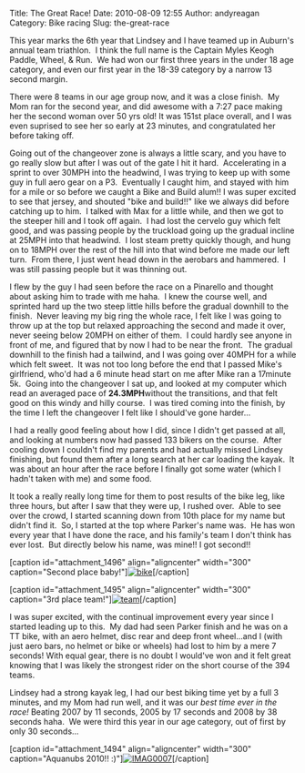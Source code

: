 Title: The Great Race!
Date: 2010-08-09 12:55
Author: andyreagan
Category: Bike racing
Slug: the-great-race

This year marks the 6th year that Lindsey and I have teamed up in
Auburn's annual team triathlon.  I think the full name is the Captain
Myles Keogh Paddle, Wheel, & Run.  We had won our first three years in
the under 18 age category, and even our first year in the 18-39 category
by a narrow 13 second margin.

There were 8 teams in our age group now, and it was a close finish.  My
Mom ran for the second year, and did awesome with a 7:27 pace making her
the second woman over 50 yrs old! It was 151st place overall, and I was
even suprised to see her so early at 23 minutes, and congratulated her
before taking off.

Going out of the changeover zone is always a little scary, and you have
to go really slow but after I was out of the gate I hit it hard.
 Accelerating in a sprint to over 30MPH into the headwind, I was trying
to keep up with some guy in full aero gear on a P3.  Eventually I caught
him, and stayed with him for a mile or so before we caught a Bike and
Build alum!! I was super excited to see that jersey, and shouted "bike
and build!!" like we always did before catching up to him.  I talked
with Max for a little while, and then we got to the steeper hill and I
took off again.  I had lost the cervelo guy which felt good, and was
passing people by the truckload going up the gradual incline at 25MPH
into that headwind.  I lost steam pretty quickly though, and hung on to
18MPH over the rest of the hill into that wind before me made our left
turn.  From there, I just went head down in the aerobars and hammered.
 I was still passing people but it was thinning out.

I flew by the guy I had seen before the race on a Pinarello and thought
about asking him to trade with me haha.  I knew the course well, and
sprinted hard up the two steep little hills before the gradual downhill
to the finish.  Never leaving my big ring the whole race, I felt like I
was going to throw up at the top but relaxed approaching the second and
made it over, never seeing below 20MPH on either of them.  I could
hardly see anyone in front of me, and figured that by now I had to be
near the front.  The gradual downhill to the finish had a tailwind, and
I was going over 40MPH for a while which felt sweet.  It was not too
long before the end that I passed Mike's girlfriend, who'd had a 6
minute head start on me after Mike ran a 17minute 5k.  Going into the
changeover I sat up, and looked at my computer which read an averaged
pace of **24.3MPH**without the transitions, and that felt good on this
windy and hilly course.  I was tired coming into the finish, by the time
I left the changeover I felt like I should've gone harder...

I had a really good feeling about how I did, since I didn't get passed
at all, and looking at numbers now had passed 133 bikers on the course.
 After cooling down I couldn't find my parents and had actually missed
Lindsey finishing, but found them after a long search at her car loading
the kayak.  It was about an hour after the race before I finally got
some water (which I hadn't taken with me) and some food.

It took a really really long time for them to post results of the bike
leg, like three hours, but after I saw that they were up, I rushed over.
 Able to see over the crowd, I started scanning down from 10th place for
my name but didn't find it.  So, I started at the top where Parker's
name was.  He has won every year that I have done the race, and his
family's team I don't think has ever lost.  But directly below his name,
was mine!! I got second!!

[caption id="attachment\_1496" align="aligncenter" width="300"
caption="Second place
baby!"][![](http://andyreagan.com/wp-content/uploads/2010/08/bike-300x111.jpg "bike")](http://andyreagan.com/wp-content/uploads/2010/08/bike.jpg)[/caption]

[caption id="attachment\_1495" align="aligncenter" width="300"
caption="3rd place
team!"][![](http://andyreagan.com/wp-content/uploads/2010/08/team-300x48.jpg "team")](http://andyreagan.com/wp-content/uploads/2010/08/team.jpg)[/caption]

I was super excited, with the continual improvement every year since I
started leading up to this.  My dad had seen Parker finish and he was on
a TT bike, with an aero helmet, disc rear and deep front wheel...and I
(with just aero bars, no helmet or bike or wheels) had lost to him by a
mere 7 seconds! With equal gear, there is no doubt I would've won and it
felt great knowing that I was likely the strongest rider on the short
course of the 394 teams.

Lindsey had a strong kayak leg, I had our best biking time yet by a full
3 minutes, and my Mom had run well, and it was our *best time ever in
the race!* Beating 2007 by 11 seconds, 2005 by 17 seconds and 2008 by 38
seconds haha.  We were third this year in our age category, out of first
by only 30 seconds...

[caption id="attachment\_1494" align="aligncenter" width="300"
caption="Aquanubs 2010!!
:)"][![](http://andyreagan.com/wp-content/uploads/2010/08/IMAG0007-300x200.jpg "IMAG0007")](http://andyreagan.com/wp-content/uploads/2010/08/IMAG0007.jpg)[/caption]
